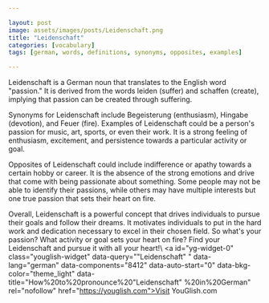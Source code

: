 ```yaml
---

layout: post
image: assets/images/posts/Leidenschaft.png
title: "Leidenschaft" 
categories: [vocabulary]
tags: [german, words, definitions, synonyms, opposites, examples]

---
```


Leidenschaft is a German noun that translates to the English word "passion." It is derived from the words leiden (suffer) and schaffen (create), implying that passion can be created through suffering. 

Synonyms for Leidenschaft include Begeisterung (enthusiasm), Hingabe (devotion), and Feuer (fire). Examples of Leidenschaft could be a person's passion for music, art, sports, or even their work. It is a strong feeling of enthusiasm, excitement, and persistence towards a particular activity or goal.

Opposites of Leidenschaft could include indifference or apathy towards a certain hobby or career. It is the absence of the strong emotions and drive that come with being passionate about something. Some people may not be able to identify their passions, while others may have multiple interests but one true passion that sets their heart on fire.

Overall, Leidenschaft is a powerful concept that drives individuals to pursue their goals and follow their dreams. It motivates individuals to put in the hard work and dedication necessary to excel in their chosen field. So what's your passion? What activity or goal sets your heart on fire? Find your Leidenschaft and pursue it with all your heart!\ <a id="yg-widget-0" class="youglish-widget" data-query=""Leidenschaft" " data-lang="german" data-components="8412" data-auto-start="0" data-bkg-color="theme_light" data-title="How%20to%20pronounce%20"Leidenschaft" %20in%20German"  rel="nofollow" href="https://youglish.com">Visit YouGlish.com</a><script async src="https://youglish.com/public/emb/widget.js" charset="utf-8"></script>
